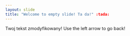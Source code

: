 ```yaml
---
layout: slide
title: "Welcome to empty slide! Ta da!" :tada:
---
```

Twoj tekst zmodyfikowany!
Use the left arrow to go back!
